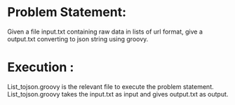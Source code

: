 # Problem Statement:
Given a file input.txt containing raw data in lists of url format, give a output.txt converting to json string using groovy.

# Execution :

List_tojson.groovy is the relevant file to execute the problem statement.
List_tojson.groovy takes the input.txt as input and gives output.txt as output.




